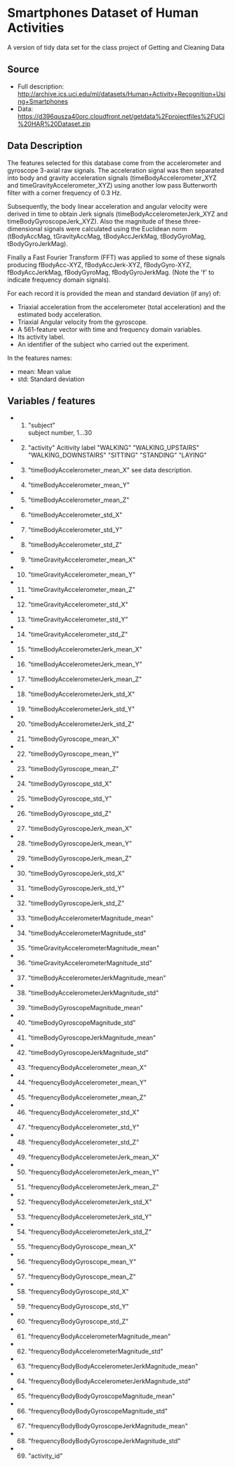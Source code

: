 # Smartphones Dataset of Human Activities
A version of tidy data set for the class project of Getting and Cleaning Data

## Source 
* Full description: http://archive.ics.uci.edu/ml/datasets/Human+Activity+Recognition+Using+Smartphones
* Data: https://d396qusza40orc.cloudfront.net/getdata%2Fprojectfiles%2FUCI%20HAR%20Dataset.zip

## Data Description
The features selected for this database come from the accelerometer and gyroscope 3-axial raw signals. The acceleration signal was then separated into body and gravity acceleration signals (timeBodyAccelerometer_XYZ and timeGravityAccelerometer_XYZ) using another low pass Butterworth filter with a corner frequency of 0.3 Hz. 

Subsequently, the body linear acceleration and angular velocity were derived in time to obtain Jerk signals (timeBodyAccelerometerJerk_XYZ and timeBodyGyroscopeJerk_XYZ). Also the magnitude of these three-dimensional signals were calculated using the Euclidean norm (tBodyAccMag, tGravityAccMag, tBodyAccJerkMag, tBodyGyroMag, tBodyGyroJerkMag).

Finally a Fast Fourier Transform (FFT) was applied to some of these signals producing fBodyAcc-XYZ, fBodyAccJerk-XYZ, fBodyGyro-XYZ, fBodyAccJerkMag, fBodyGyroMag, fBodyGyroJerkMag. (Note the 'f' to indicate frequency domain signals).

For each record it is provided the mean and standard deviation (if any) of:
* Triaxial acceleration from the accelerometer (total acceleration) and the estimated body acceleration.
* Triaxial Angular velocity from the gyroscope. 
* A 561-feature vector with time and frequency domain variables. 
* Its activity label. 
* An identifier of the subject who carried out the experiment.

In the features names:   
* mean: Mean value
* std: Standard deviation


## Variables / features
* 1. "subject"     
              subject number, 1...30
* 2. "activity"
              Acitivity label
                           "WALKING"
                           "WALKING_UPSTAIRS"
                           "WALKING_DOWNSTAIRS"
                           "SITTING"
                           "STANDING"
                           "LAYING"

* 3. "timeBodyAccelerometer_mean_X"
              see data description. 
* 4. "timeBodyAccelerometer_mean_Y"                    
* 5. "timeBodyAccelerometer_mean_Z"                    
* 6. "timeBodyAccelerometer_std_X"                     
* 7. "timeBodyAccelerometer_std_Y"                     
* 8. "timeBodyAccelerometer_std_Z"                     
* 9. "timeGravityAccelerometer_mean_X"                 
* 10. "timeGravityAccelerometer_mean_Y"                 
* 11. "timeGravityAccelerometer_mean_Z"                 
* 12. "timeGravityAccelerometer_std_X"                  
* 13. "timeGravityAccelerometer_std_Y"                  
* 14. "timeGravityAccelerometer_std_Z"                  
* 15. "timeBodyAccelerometerJerk_mean_X"                
* 16. "timeBodyAccelerometerJerk_mean_Y"                
* 17. "timeBodyAccelerometerJerk_mean_Z"                
* 18. "timeBodyAccelerometerJerk_std_X"                 
* 19. "timeBodyAccelerometerJerk_std_Y"                 
* 20. "timeBodyAccelerometerJerk_std_Z"                 
* 21. "timeBodyGyroscope_mean_X"                        
* 22. "timeBodyGyroscope_mean_Y"                        
* 23. "timeBodyGyroscope_mean_Z"                        
* 24. "timeBodyGyroscope_std_X"                         
* 25. "timeBodyGyroscope_std_Y"                         
* 26. "timeBodyGyroscope_std_Z"                         
* 27. "timeBodyGyroscopeJerk_mean_X"                    
* 28. "timeBodyGyroscopeJerk_mean_Y"                    
* 29. "timeBodyGyroscopeJerk_mean_Z"                    
* 30. "timeBodyGyroscopeJerk_std_X"                     
* 31. "timeBodyGyroscopeJerk_std_Y"                     
* 32. "timeBodyGyroscopeJerk_std_Z"                     
* 33. "timeBodyAccelerometerMagnitude_mean"             
* 34. "timeBodyAccelerometerMagnitude_std"              
* 35. "timeGravityAccelerometerMagnitude_mean"          
* 36. "timeGravityAccelerometerMagnitude_std"           
* 37. "timeBodyAccelerometerJerkMagnitude_mean"         
* 38. "timeBodyAccelerometerJerkMagnitude_std"          
* 39. "timeBodyGyroscopeMagnitude_mean"                 
* 40. "timeBodyGyroscopeMagnitude_std"                  
* 41. "timeBodyGyroscopeJerkMagnitude_mean"             
* 42. "timeBodyGyroscopeJerkMagnitude_std"              
* 43. "frequencyBodyAccelerometer_mean_X"               
* 44. "frequencyBodyAccelerometer_mean_Y"               
* 45. "frequencyBodyAccelerometer_mean_Z"               
* 46. "frequencyBodyAccelerometer_std_X"                
* 47. "frequencyBodyAccelerometer_std_Y"                
* 48. "frequencyBodyAccelerometer_std_Z"                
* 49. "frequencyBodyAccelerometerJerk_mean_X"           
* 50. "frequencyBodyAccelerometerJerk_mean_Y"           
* 51. "frequencyBodyAccelerometerJerk_mean_Z"           
* 52. "frequencyBodyAccelerometerJerk_std_X"            
* 53. "frequencyBodyAccelerometerJerk_std_Y"            
* 54. "frequencyBodyAccelerometerJerk_std_Z"            
* 55. "frequencyBodyGyroscope_mean_X"                   
* 56. "frequencyBodyGyroscope_mean_Y"                   
* 57. "frequencyBodyGyroscope_mean_Z"                   
* 58. "frequencyBodyGyroscope_std_X"                    
* 59. "frequencyBodyGyroscope_std_Y"                    
* 60. "frequencyBodyGyroscope_std_Z"                    
* 61. "frequencyBodyAccelerometerMagnitude_mean"        
* 62. "frequencyBodyAccelerometerMagnitude_std"         
* 63. "frequencyBodyBodyAccelerometerJerkMagnitude_mean"
* 64. "frequencyBodyBodyAccelerometerJerkMagnitude_std" 
* 65. "frequencyBodyBodyGyroscopeMagnitude_mean"        
* 66. "frequencyBodyBodyGyroscopeMagnitude_std"         
* 67. "frequencyBodyBodyGyroscopeJerkMagnitude_mean"    
* 68. "frequencyBodyBodyGyroscopeJerkMagnitude_std"     
* 69. "activity_id"                                     
